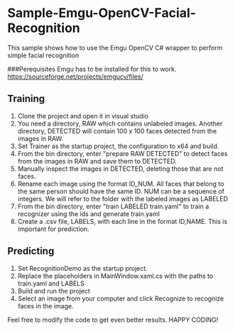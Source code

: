 # Sample-Emgu-OpenCV-Facial-Recognition
This sample shows how to use the Emgu OpenCV C# wrapper to perform simple facial recognition

###Perequisites
Emgu has to be installed for this to work. https://sourceforge.net/projects/emgucv/files/

## Training
1. Clone the project and open it in visual studio
2. You need a directory, RAW which contains unlabeled images. Another directory, DETECTED will contain 100 x 100 faces detected from the images in RAW.
3. Set Trainer as the startup project, the configuration to x64 and build.
4. From the bin directory, enter "prepare RAW DETECTED" to detect faces from the images in RAW and save them to DETECTED.
5. Manually inspect the images in DETECTED, deleting those that are not faces.
6. Rename each image using the format ID_NUM. All faces that belong to the same person should have the same ID. NUM can be a sequence of integers. We will refer to the folder with the labeled images as LABELED
7. From the bin directory, enter "train LABELED train.yaml" to train a recognizer using the ids and generate train.yaml
8. Create a .csv file, LABELS, with each line in the format ID,NAME. This is important for prediction.

## Predicting
1. Set RecognitionDemo as the startup project.
2. Replace the placeholders in MainWindow.xaml.cs with the paths to train.yaml and LABELS
3. Build and run the project
4. Select an image from your computer and click Recognize to recognize faces in the image.

Feel free to modify the code to get even better results.
HAPPY CODING!
